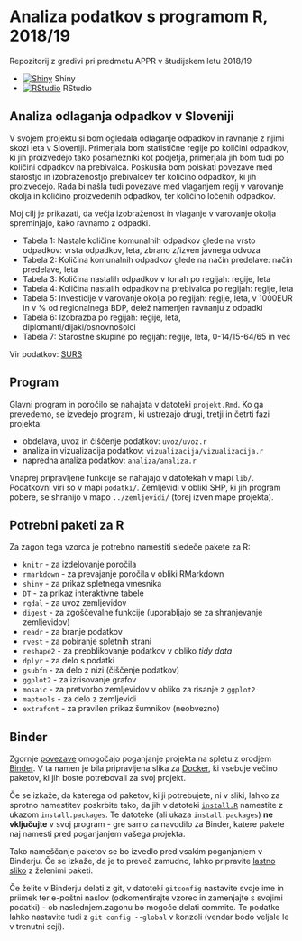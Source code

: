 # Analiza podatkov s programom R, 2018/19

Repozitorij z gradivi pri predmetu APPR v študijskem letu 2018/19

* [![Shiny](http://mybinder.org/badge.svg)](http://beta.mybinder.org/v2/gh/PrelogSasa/APPR-2018-19/master?urlpath=shiny/APPR-2018-19/projekt.Rmd) Shiny
* [![RStudio](http://mybinder.org/badge.svg)](http://beta.mybinder.org/v2/gh/PrelogSasa/APPR-2018-19/master?urlpath=rstudio) RStudio

## Analiza odlaganja odpadkov v Sloveniji

V svojem projektu si bom ogledala odlaganje odpadkov in ravnanje z njimi skozi leta v Sloveniji. Primerjala bom statistične regije po količini odpadkov, ki jih proizvedejo tako posamezniki kot podjetja, primerjala jih bom tudi po količini odpadkov na prebivalca. Poskusila bom poiskati povezave med starostjo in izobraženostjo prebivalcev ter količino odpadkov, ki jih proizvedejo. Rada bi našla tudi povezave med vlaganjem regij v varovanje okolja in količino proizvedenih odpadkov, ter količino ločenih odpadkov.

Moj cilj je prikazati, da večja izobraženost in vlaganje v varovanje okolja spreminjajo, kako ravnamo z odpadki.

* Tabela 1: Nastale količine komunalnih odpadkov glede na vrsto odpadkov: vrsta odpadkov, leta, zbrano z/izven javnega odvoza
* Tabela 2: Količina komunalnih odpadkov glede na način predelave: način predelave, leta
* Tabela 3: Količina nastalih odpadkov v tonah po regijah: regije, leta
* Tabela 4: Količina nastalih odpadkov na prebivalca po regijah: regije, leta
* Tabela 5: Investicije v varovanje okolja po regijah: regije, leta, v 1000EUR in v % od regionalnega BDP, delež namenjen ravnanju z odpadki
* Tabela 6: Izobrazba po regijah: regije, leta, diplomanti/dijaki/osnovnošolci
* Tabela 7: Starostne skupine po regijah: regije, leta, 0-14/15-64/65 in več

Vir podatkov: [SURS](https://pxweb.stat.si/pxweb/Database/Okolje/Okolje.asp)

## Program

Glavni program in poročilo se nahajata v datoteki `projekt.Rmd`.
Ko ga prevedemo, se izvedejo programi, ki ustrezajo drugi, tretji in četrti fazi projekta:

* obdelava, uvoz in čiščenje podatkov: `uvoz/uvoz.r`
* analiza in vizualizacija podatkov: `vizualizacija/vizualizacija.r`
* napredna analiza podatkov: `analiza/analiza.r`

Vnaprej pripravljene funkcije se nahajajo v datotekah v mapi `lib/`.
Podatkovni viri so v mapi `podatki/`.
Zemljevidi v obliki SHP, ki jih program pobere,
se shranijo v mapo `../zemljevidi/` (torej izven mape projekta).

## Potrebni paketi za R

Za zagon tega vzorca je potrebno namestiti sledeče pakete za R:

* `knitr` - za izdelovanje poročila
* `rmarkdown` - za prevajanje poročila v obliki RMarkdown
* `shiny` - za prikaz spletnega vmesnika
* `DT` - za prikaz interaktivne tabele
* `rgdal` - za uvoz zemljevidov
* `digest` - za zgoščevalne funkcije (uporabljajo se za shranjevanje zemljevidov)
* `readr` - za branje podatkov
* `rvest` - za pobiranje spletnih strani
* `reshape2` - za preoblikovanje podatkov v obliko *tidy data*
* `dplyr` - za delo s podatki
* `gsubfn` - za delo z nizi (čiščenje podatkov)
* `ggplot2` - za izrisovanje grafov
* `mosaic` - za pretvorbo zemljevidov v obliko za risanje z `ggplot2`
* `maptools` - za delo z zemljevidi
* `extrafont` - za pravilen prikaz šumnikov (neobvezno)

## Binder

Zgornje [povezave](#analiza-podatkov-s-programom-r-201819)
omogočajo poganjanje projekta na spletu z orodjem [Binder](https://mybinder.org/).
V ta namen je bila pripravljena slika za [Docker](https://www.docker.com/),
ki vsebuje večino paketov, ki jih boste potrebovali za svoj projekt.

Če se izkaže, da katerega od paketov, ki ji potrebujete, ni v sliki,
lahko za sprotno namestitev poskrbite tako,
da jih v datoteki [`install.R`](install.R) namestite z ukazom `install.packages`.
Te datoteke (ali ukaza `install.packages`) **ne vključujte** v svoj program -
gre samo za navodilo za Binder, katere pakete naj namesti pred poganjanjem vašega projekta.

Tako nameščanje paketov se bo izvedlo pred vsakim poganjanjem v Binderju.
Če se izkaže, da je to preveč zamudno,
lahko pripravite [lastno sliko](https://github.com/jaanos/APPR-docker) z želenimi paketi.

Če želite v Binderju delati z git,
v datoteki `gitconfig` nastavite svoje ime in priimek ter e-poštni naslov
(odkomentirajte vzorec in zamenjajte s svojimi podatki) -
ob naslednjem.zagonu bo mogoče delati commite.
Te podatke lahko nastavite tudi z `git config --global` v konzoli
(vendar bodo veljale le v trenutni seji).
